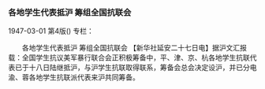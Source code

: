### 各地学生代表抵沪  筹组全国抗联会

1947-03-01
第4版()
专栏：

　　各地学生代表抵沪
    筹组全国抗联会
    【新华社延安二十七日电】据沪文汇报载：全国学生抗议美军暴行联合会正积极筹备中，平、津、京、杭各地学生抗联代表已于十八日陆继抵沪，与沪学生抗联取得联系，筹备会总会决定设沪，并已分电渝、蓉各地学生抗联派代表来沪共同筹备。
